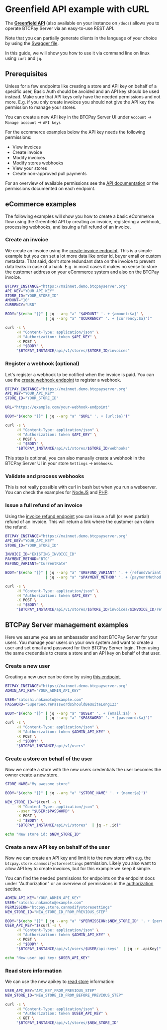 # Greenfield API example with cURL

The **[Greenfield API](https://docs.btcpayserver.org/API/Greenfield/v1/)** (also available on your instance on `/docs`) allows you to operate BTCPay Server via an easy-to-use REST API.

Note that you can partially generate clients in the language of your choice by using the [Swagger file](https://docs.btcpayserver.org/API/Greenfield/v1/swagger.json).

In this guide, we will show you how to use it via command line on linux using `curl` and `jq`.

## Prerequisites

Unless for a few endpoints like creating a store and API key on behalf of a specific user, Basic Auth should be avoided and an API key should be used instead. Make sure that API keys only have the needed permissions and not more. E.g. if you only create invoices you should not give the API key the permission to manage your stores.

You can create a new API key in the BTCPay Server UI under `Account` -> `Manage account` -> `API keys`

For the ecommerce examples below the API key needs the following permissions:
- View invoices
- Create invoice
- Modify invoices
- Modify stores webhooks
- View your stores
- Create non-approved pull payments

For an overview of available permissions see the [API documentation](https://docs.btcpayserver.org/API/Greenfield/v1/#section/Authentication/API_Key) or the permissions documented on each endpoint.

## eCommerce examples

The following examples will show you how to create a basic eCommerce flow using the Greenfield API by creating an invoice, registering a webhook, processing webhooks, and issuing a full refund of an invoice.

### Create an invoice

We create an invoice using the [create invoice endpoint](https://docs.btcpayserver.org/API/Greenfield/v1/#operation/Invoices_CreateInvoice). This is a simple example but you can set a lot more data like order id, buyer email or custom metadata. That said, don't store redundant data on the invoice to prevent data leaks in case of a hack. E.g. in most cases it makes no sense to store the customer address on your eCommerce system and also on the BTCPay invoice.

```bash
BTCPAY_INSTANCE="https://mainnet.demo.btcpayserver.org"
API_KEY="YOUR_API_KEY"
STORE_ID="YOUR_STORE_ID"
AMOUNT="10"
CURRENCY="USD"

BODY="$(echo "{}" | jq --arg "a" "$AMOUNT" '. + {amount:$a}' \
                  | jq --arg "a" "$CURRENCY" '. + {currency:$a}')"

curl -s \
     -H "Content-Type: application/json" \
     -H "Authorization: token $API_KEY" \
     -X POST \
     -d "$BODY" \
     "$BTCPAY_INSTANCE/api/v1/stores/$STORE_ID/invoices"
```

### Register a webhook (optional)

Let's register a webhook to be notified when the invoice is paid. You can use the [create webhook endpoint](https://docs.btcpayserver.org/API/Greenfield/v1/#operation/Webhooks_CreateWebhook) to register a webhook.

```bash
BTCPAY_INSTANCE="https://mainnet.demo.btcpayserver.org"
API_KEY="YOUR_API_KEY"
STORE_ID="YOUR_STORE_ID"

URL="https://example.com/your-webhook-endpoint"

BODY="$(echo "{}" | jq --arg "a" "$URL" '. + {url:$a}')"

curl -s \
     -H "Content-Type: application/json" \
     -H "Authorization: token $API_KEY" \
     -X POST \
     -d "$BODY" \
     "$BTCPAY_INSTANCE/api/v1/stores/$STORE_ID/webhooks"
```

This step is optional, you can also manually create a webhook in the BTCPay Server UI in your store `Settings` -> `Webhooks`.

### Validate and process webhooks

This is not really possible with curl in bash but when you run a webserver. You can check the examples for [NodeJS](./GreenFieldExample-NodeJS.md) and [PHP](./GreenfieldExample-PHP.md).

### Issue a full refund of an invoice

Using the [invoice refund endpoint](https://docs.btcpayserver.org/API/Greenfield/v1/#operation/Invoices_Refund) you can issue a full (or even partial) refund of an invoice. This will return a link where the customer can claim the refund.

```bash
BTCPAY_INSTANCE="https://mainnet.demo.btcpayserver.org"
API_KEY="YOUR_API_KEY"
STORE_ID="YOUR_STORE_ID"

INVOICE_ID="EXISTING_INVOICE_ID"
PAYMENT_METHOD="BTC"
REFUND_VARIANT="CurrentRate"

BODY="$(echo "{}" | jq --arg "a" "$REFUND_VARIANT" '. + {refundVariant:$a}' \
                  | jq --arg "a" "$PAYMENT_METHOD" '. + {paymentMethod:$a}')"

curl -s \
     -H "Content-Type: application/json" \
     -H "Authorization: token $API_KEY" \
     -X POST \
     -d "$BODY" \
     "$BTCPAY_INSTANCE/api/v1/stores/$STORE_ID/invoices/$INVOICE_ID/refund"
```

## BTCPay Server management examples

Here we assume you are an ambassador and host BTCPay Server for your users. You manage your users on your own system and want to create a user and set email and password for their BTCPay Server login. Then using the same credentials to create a store and an API key on behalf of that user.

### Create a new user

Creating a new user can be done by using [this endpoint](https://docs.btcpayserver.org/API/Greenfield/v1/#operation/Users_CreateUser).

```bash
BTCPAY_INSTANCE="https://mainnet.demo.btcpayserver.org"
ADMIN_API_KEY="YOUR_ADMIN_API_KEY"

USER="satoshi.nakamoto@example.com"
PASSWORD="SuperSecurePasswordsShouldBeQuiteLong123"

BODY="$(echo "{}" | jq --arg "a" "$USER" '. + {email:$a}' \
                  | jq --arg "a" "$PASSWORD" '. + {password:$a}')"
curl -s \
     -H "Content-Type: application/json" \
     -H "Authorization: token $ADMIN_API_KEY" \
     -X POST \
     -d "$BODY" \
     "$BTCPAY_INSTANCE/api/v1/users"
```

### Create a store on behalf of the user

Now we create a store with the new users credentials the user becomes the owner [create a new store](https://docs.btcpayserver.org/API/Greenfield/v1/#operation/Stores_CreateStore).

```bash
STORE_NAME="My awesome store"

BODY="$(echo "{}" | jq --arg "a" "$STORE_NAME" '. + {name:$a}')"

NEW_STORE_ID="$(curl -s \
     -H "Content-Type: application/json" \
     --user "$USER:$PASSWORD" \
     -X POST \
     -d "$BODY" \
     "$BTCPAY_INSTANCE/api/v1/stores"  | jq -r .id)"

echo "New store id: $NEW_STORE_ID"
```

### Create a new API key on behalf of the user

Now we can create an API key and limit it to the new store with e.g. the `btcpay.store.canmodifystoresettings` permission. Likely you also want to allow API key to create invoices, but for this example we keep it simple.

You can find the needed permissions for endpoints on the endpoint docs under "Authorization" or an overview of permissions in the [authorization section](https://docs.btcpayserver.org/API/Greenfield/v1/#section/Authentication/API_Key).

```bash
ADMIN_API_KEY="YOUR_ADMIN_API_KEY"
USER="satoshi.nakamoto@example.com"
PERMISSION="btcpay.store.canmodifystoresettings"
NEW_STORE_ID="NEW_STORE_ID_FROM_PREVIOUS_STEP"

BODY="$(echo "{}" | jq --arg "a" "$PERMISSION:$NEW_STORE_ID" '. + {permissions:[$a]}')"
USER_API_KEY="$(curl -s \
     -H "Content-Type: application/json" \
     -H "Authorization: token $ADMIN_API_KEY" \
     -X POST \
     -d "$BODY" \
     "$BTCPAY_INSTANCE/api/v1/users/$USER/api-keys"  | jq -r .apiKey)"

echo "New user api key: $USER_API_KEY"
```

### Read store information

We can use the new apikey to [read store](https://docs.btcpayserver.org/API/Greenfield/v1/#operation/Stores_GetStore) information:

```bash
USER_API_KEY="API_KEY_FROM_PREVIOUS_STEP"
NEW_STORE_ID="NEW_STORE_ID_FROM_BEFORE_PREVIOUS_STEP"

curl -s \
     -H "Content-Type: application/json" \
     -H "Authorization: token $USER_API_KEY" \
     -X GET \
     "$BTCPAY_INSTANCE/api/v1/stores/$NEW_STORE_ID"
```
